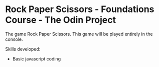 # Rock Paper Scissors - Foundations Course - The Odin Project

The game Rock Paper Scissors. This game will be played entirely in the console.

Skills developed:
- Basic javascript coding